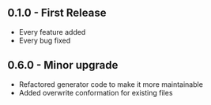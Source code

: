 ## 0.1.0 - First Release
* Every feature added
* Every bug fixed

## 0.6.0 - Minor upgrade
* Refactored generator code to make it more maintainable
* Added overwrite conformation for existing files
